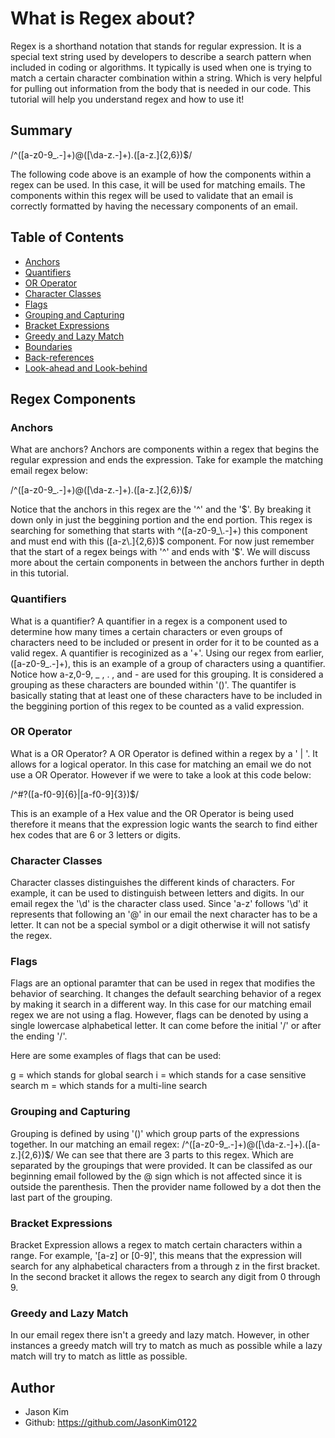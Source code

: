 # What is Regex about?

Regex is a shorthand notation that stands for regular expression.
It is a special text string used by developers to describe a search pattern
when included in coding or algorithms. It typically is used when one is trying
to match a certain character combination within a string. Which is very helpful for pulling out information from the body that is needed in our code. This tutorial will help you understand regex and how to use it!

## Summary

/^([a-z0-9_\.-]+)@([\da-z\.-]+)\.([a-z\.]{2,6})$/

The following code above is an example of how the components within a regex can be used.
In this case, it will be used for matching emails. The components within this regex will be used to validate that an email is correctly formatted by having the necessary components of an email. 

## Table of Contents

- [Anchors](#anchors)
- [Quantifiers](#quantifiers)
- [OR Operator](#or-operator)
- [Character Classes](#character-classes)
- [Flags](#flags)
- [Grouping and Capturing](#grouping-and-capturing)
- [Bracket Expressions](#bracket-expressions)
- [Greedy and Lazy Match](#greedy-and-lazy-match)
- [Boundaries](#boundaries)
- [Back-references](#back-references)
- [Look-ahead and Look-behind](#look-ahead-and-look-behind)

## Regex Components

### Anchors

What are anchors? Anchors are components within a regex that begins the regular expression and ends the expression. Take for example the matching email regex below:

/^([a-z0-9_\.-]+)@([\da-z\.-]+)\.([a-z\.]{2,6})$/

Notice that the anchors in this regex are the '^' and the '$'.
By breaking it down only in just the beggining portion and the end portion. This regex is searching for something that starts with ^([a-z0-9_\.-]+) this component and must end with this ([a-z\.]{2,6})$ component. For now just remember that the start of a regex beings with '^' and ends with '$'. We will discuss more about the certain components in between the anchors further in depth in this tutorial. 

### Quantifiers

What is a quantifier? A quantifier in a regex is a component used to determine how many times a certain characters or even groups of characters need to be included or present in order for it to be counted as a valid regex. A quantifier is recoginized as a '+'. Using our regex from earlier, ([a-z0-9_\.-]+), this is an example of a group of characters using a quantifier. Notice how a-z,0-9, _ , . , and - are used for this grouping. It is considered a grouping as these characters are bounded within '()'. The quantifer is basically stating that at least one of these characters have to be included in the beggining portion of this regex to be counted as a valid expression. 

### OR Operator

What is a OR Operator? A OR Operator is defined within a regex by a ' | '. It allows for a logical operator. In this case for matching an email we do not use a OR Operator. However if we were to take a look at this code below: 

/^#?([a-f0-9]{6}|[a-f0-9]{3})$/

This is an example of a Hex value and the OR Operator is being used therefore it means that the expression logic wants the search to find either hex codes that are 6 or 3 letters or digits. 

### Character Classes

Character classes distinguishes the different kinds of characters. For example, it can be used to distinguish between letters and digits. In our email regex the '\d' is the character class used. Since 'a-z' follows '\d' it represents that following an '@' in our email the next character has to be a letter. It can not be a special symbol or a digit otherwise it will not satisfy the regex. 

### Flags

Flags are an optional paramter that can be used in regex that modifies the behavior of searching. It changes the default searching behavior of a regex by making it search in a different way. In this case for our matching email regex we are not using a flag. However, flags can be denoted by using a single lowercase alphabetical letter. It can come before the initial '/' or after the ending '/'. 

Here are some examples of flags that can be used:

g = which stands for global search
i = which stands for a case sensitive search
m = which stands for a multi-line search

### Grouping and Capturing

Grouping is defined by using '()' which group parts of the expressions together. In our matching an email regex: /^([a-z0-9_\.-]+)@([\da-z\.-]+)\.([a-z\.]{2,6})$/ 
We can see that there are 3 parts to this regex. Which are separated by the groupings that were provided. It can be classifed as our beginning email followed by the @ sign which is not affected since it is outside the parenthesis. Then the provider name followed by a dot then the last part of the grouping. 

### Bracket Expressions

Bracket Expression allows a regex to match certain characters within a range. For example, '[a-z] or [0-9]', this means that the expression will search for any alphabetical characters from a through z in the first bracket. In the second bracket it allows the regex to search any digit from 0 through 9.

### Greedy and Lazy Match

In our email regex there isn't a greedy and lazy match. However, in other instances a greedy match will try to match as much as possible while a lazy match will try to match as little as possible. 

## Author

* Jason Kim
* Github: https://github.com/JasonKim0122
